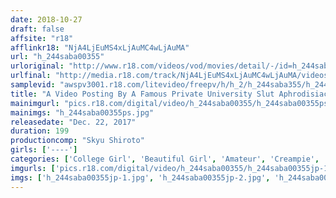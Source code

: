 ```yaml
---
date: 2018-10-27
draft: false
affsite: "r18"
afflinkr18: "NjA4LjEuMS4xLjAuMC4wLjAuMA"
url: "h_244saba00355"
urloriginal: "http://www.r18.com/videos/vod/movies/detail/-/id=h_244saba00355"
urlfinal: "http://media.r18.com/track/NjA4LjEuMS4xLjAuMC4wLjAuMA/videos/vod/movies/detail/-/id=h_244saba00355"
samplevid: "awspv3001.r18.com/litevideo/freepv/h/h_2/h_244saba355/h_244saba355_dmb_w.mp4"
title: "A Video Posting By A Famous Private University Slut Aphrodisiac Laced Creampie Raw Footage Sex A Tokyo College Girl vol. 002"
mainimgurl: "pics.r18.com/digital/video/h_244saba00355/h_244saba00355ps.jpg"
mainimgs: "h_244saba00355ps.jpg"
releasedate: "Dec. 22, 2017"
duration: 199
productioncomp: "Skyu Shiroto"
girls: ['----']
categories: ['College Girl', 'Beautiful Girl', 'Amateur', 'Creampie', 'Substance Use', 'Hi-Def']
imgurls: ['pics.r18.com/digital/video/h_244saba00355/h_244saba00355jp-1.jpg', 'pics.r18.com/digital/video/h_244saba00355/h_244saba00355jp-2.jpg', 'pics.r18.com/digital/video/h_244saba00355/h_244saba00355jp-3.jpg', 'pics.r18.com/digital/video/h_244saba00355/h_244saba00355jp-4.jpg', 'pics.r18.com/digital/video/h_244saba00355/h_244saba00355jp-5.jpg', 'pics.r18.com/digital/video/h_244saba00355/h_244saba00355jp-6.jpg', 'pics.r18.com/digital/video/h_244saba00355/h_244saba00355jp-7.jpg', 'pics.r18.com/digital/video/h_244saba00355/h_244saba00355jp-8.jpg', 'pics.r18.com/digital/video/h_244saba00355/h_244saba00355jp-9.jpg', 'pics.r18.com/digital/video/h_244saba00355/h_244saba00355jp-10.jpg', 'pics.r18.com/digital/video/h_244saba00355/h_244saba00355jp-11.jpg', 'pics.r18.com/digital/video/h_244saba00355/h_244saba00355jp-12.jpg', 'pics.r18.com/digital/video/h_244saba00355/h_244saba00355jp-13.jpg', 'pics.r18.com/digital/video/h_244saba00355/h_244saba00355jp-14.jpg', 'pics.r18.com/digital/video/h_244saba00355/h_244saba00355jp-15.jpg', 'pics.r18.com/digital/video/h_244saba00355/h_244saba00355jp-16.jpg', 'pics.r18.com/digital/video/h_244saba00355/h_244saba00355jp-17.jpg', 'pics.r18.com/digital/video/h_244saba00355/h_244saba00355jp-18.jpg', 'pics.r18.com/digital/video/h_244saba00355/h_244saba00355jp-19.jpg', 'pics.r18.com/digital/video/h_244saba00355/h_244saba00355jp-20.jpg']
imgs: ['h_244saba00355jp-1.jpg', 'h_244saba00355jp-2.jpg', 'h_244saba00355jp-3.jpg', 'h_244saba00355jp-4.jpg', 'h_244saba00355jp-5.jpg', 'h_244saba00355jp-6.jpg', 'h_244saba00355jp-7.jpg', 'h_244saba00355jp-8.jpg', 'h_244saba00355jp-9.jpg', 'h_244saba00355jp-10.jpg', 'h_244saba00355jp-11.jpg', 'h_244saba00355jp-12.jpg', 'h_244saba00355jp-13.jpg', 'h_244saba00355jp-14.jpg', 'h_244saba00355jp-15.jpg', 'h_244saba00355jp-16.jpg', 'h_244saba00355jp-17.jpg', 'h_244saba00355jp-18.jpg', 'h_244saba00355jp-19.jpg', 'h_244saba00355jp-20.jpg']
---
```

